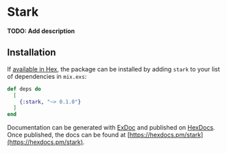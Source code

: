# Stark

**TODO: Add description**

## Installation

If [available in Hex](https://hex.pm/docs/publish), the package can be installed
by adding `stark` to your list of dependencies in `mix.exs`:

```elixir
def deps do
  [
    {:stark, "~> 0.1.0"}
  ]
end
```

Documentation can be generated with [ExDoc](https://github.com/elixir-lang/ex_doc)
and published on [HexDocs](https://hexdocs.pm). Once published, the docs can
be found at [https://hexdocs.pm/stark](https://hexdocs.pm/stark).


